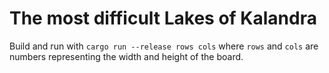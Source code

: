 # The most difficult Lakes of Kalandra

Build and run with `cargo run --release rows cols` where `rows` and `cols` are numbers representing the width and height of the board.
